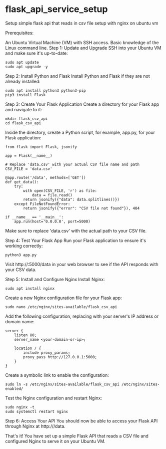 # flask_api_service_setup

Setup simple flask api that reads in csv file setup with nginx on ubuntu vm

Prerequisites:

An Ubuntu Virtual Machine (VM) with SSH access.
Basic knowledge of the Linux command line.
Step 1: Update and Upgrade
SSH into your Ubuntu VM and make sure it's up-to-date:

```
sudo apt update
sudo apt upgrade -y
```

Step 2: Install Python and Flask
Install Python and Flask if they are not already installed:

```
sudo apt install python3 python3-pip
pip3 install Flask
```

Step 3: Create Your Flask Application
Create a directory for your Flask app and navigate to it:

```
mkdir flask_csv_api
cd flask_csv_api
```

Inside the directory, create a Python script, for example, app.py, for your Flask application:

```
from flask import Flask, jsonify

app = Flask(__name__)

# Replace 'data.csv' with your actual CSV file name and path
CSV_FILE = 'data.csv'

@app.route('/data', methods=['GET'])
def get_data():
    try:
        with open(CSV_FILE, 'r') as file:
            data = file.read()
        return jsonify({"data": data.splitlines()})
    except FileNotFoundError:
        return jsonify({"error": "CSV file not found"}), 404

if __name__ == '__main__':
    app.run(host='0.0.0.0', port=5000)
```

Make sure to replace 'data.csv' with the actual path to your CSV file.

Step 4: Test Your Flask App
Run your Flask application to ensure it's working correctly:

```
python3 app.py
```

Visit http://<your-vm-ip>:5000/data in your web browser to see if the API responds with your CSV data.

Step 5: Install and Configure Nginx
Install Nginx:

```
sudo apt install nginx
```

Create a new Nginx configuration file for your Flask app:

```
sudo nano /etc/nginx/sites-available/flask_csv_api
```

Add the following configuration, replacing <your-domain-or-ip> with your server's IP address or domain name:

```
server {
    listen 80;
    server_name <your-domain-or-ip>;

    location / {
        include proxy_params;
        proxy_pass http://127.0.0.1:5000;
    }
}
```

Create a symbolic link to enable the configuration:

```
sudo ln -s /etc/nginx/sites-available/flask_csv_api /etc/nginx/sites-enabled/
```

Test the Nginx configuration and restart Nginx:

```
sudo nginx -t
sudo systemctl restart nginx
```

Step 6: Access Your API
You should now be able to access your Flask API through Nginx at http://<your-domain-or-ip>/data.

That's it! You have set up a simple Flask API that reads a CSV file and configured Nginx to serve it on your Ubuntu VM.
